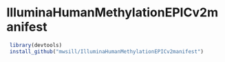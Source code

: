 # IlluminaHumanMethylationEPICv2manifest

```r
 library(devtools)
 install_github("mwsill/IlluminaHumanMethylationEPICv2manifest") 
```


